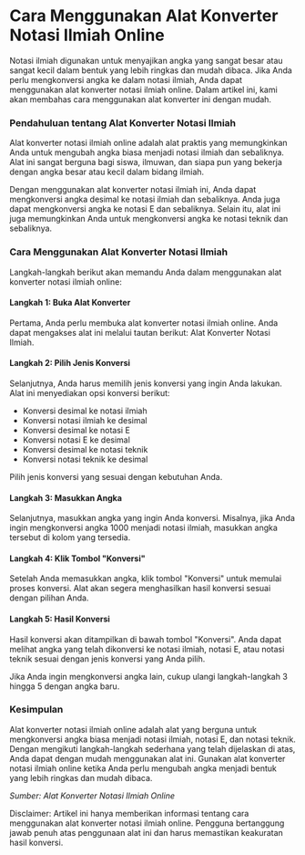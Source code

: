 Cara Menggunakan Alat Konverter Notasi Ilmiah Online
====================================================

Notasi ilmiah digunakan untuk menyajikan angka yang sangat besar atau sangat kecil dalam bentuk yang lebih ringkas dan mudah dibaca. Jika Anda perlu mengkonversi angka ke dalam notasi ilmiah, Anda dapat menggunakan alat konverter notasi ilmiah online. Dalam artikel ini, kami akan membahas cara menggunakan alat konverter ini dengan mudah.

### Pendahuluan tentang Alat Konverter Notasi Ilmiah

Alat konverter notasi ilmiah online adalah alat praktis yang memungkinkan Anda untuk mengubah angka biasa menjadi notasi ilmiah dan sebaliknya. Alat ini sangat berguna bagi siswa, ilmuwan, dan siapa pun yang bekerja dengan angka besar atau kecil dalam bidang ilmiah.

Dengan menggunakan alat konverter notasi ilmiah ini, Anda dapat mengkonversi angka desimal ke notasi ilmiah dan sebaliknya. Anda juga dapat mengkonversi angka ke notasi E dan sebaliknya. Selain itu, alat ini juga memungkinkan Anda untuk mengkonversi angka ke notasi teknik dan sebaliknya.

### Cara Menggunakan Alat Konverter Notasi Ilmiah

Langkah-langkah berikut akan memandu Anda dalam menggunakan alat konverter notasi ilmiah online:

#### Langkah 1: Buka Alat Konverter

Pertama, Anda perlu membuka alat konverter notasi ilmiah online. Anda dapat mengakses alat ini melalui tautan berikut: Alat Konverter Notasi Ilmiah.

#### Langkah 2: Pilih Jenis Konversi

Selanjutnya, Anda harus memilih jenis konversi yang ingin Anda lakukan. Alat ini menyediakan opsi konversi berikut:

- Konversi desimal ke notasi ilmiah
- Konversi notasi ilmiah ke desimal
- Konversi desimal ke notasi E
- Konversi notasi E ke desimal
- Konversi desimal ke notasi teknik
- Konversi notasi teknik ke desimal

Pilih jenis konversi yang sesuai dengan kebutuhan Anda.

#### Langkah 3: Masukkan Angka

Selanjutnya, masukkan angka yang ingin Anda konversi. Misalnya, jika Anda ingin mengkonversi angka 1000 menjadi notasi ilmiah, masukkan angka tersebut di kolom yang tersedia.

#### Langkah 4: Klik Tombol "Konversi"

Setelah Anda memasukkan angka, klik tombol "Konversi" untuk memulai proses konversi. Alat akan segera menghasilkan hasil konversi sesuai dengan pilihan Anda.

#### Langkah 5: Hasil Konversi

Hasil konversi akan ditampilkan di bawah tombol "Konversi". Anda dapat melihat angka yang telah dikonversi ke notasi ilmiah, notasi E, atau notasi teknik sesuai dengan jenis konversi yang Anda pilih.

Jika Anda ingin mengkonversi angka lain, cukup ulangi langkah-langkah 3 hingga 5 dengan angka baru.

### Kesimpulan

Alat konverter notasi ilmiah online adalah alat yang berguna untuk mengkonversi angka biasa menjadi notasi ilmiah, notasi E, dan notasi teknik. Dengan mengikuti langkah-langkah sederhana yang telah dijelaskan di atas, Anda dapat dengan mudah menggunakan alat ini. Gunakan alat konverter notasi ilmiah online ketika Anda perlu mengubah angka menjadi bentuk yang lebih ringkas dan mudah dibaca.

*Sumber: Alat Konverter Notasi Ilmiah Online*

Disclaimer: Artikel ini hanya memberikan informasi tentang cara menggunakan alat konverter notasi ilmiah online. Pengguna bertanggung jawab penuh atas penggunaan alat ini dan harus memastikan keakuratan hasil konversi.